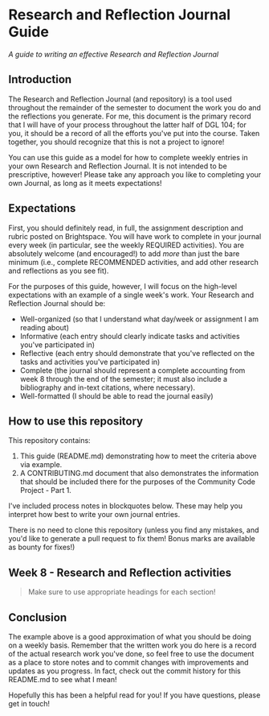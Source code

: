 # Research and Reflection Journal Guide
_A guide to writing an effective Research and Reflection Journal_

## Introduction
The Research and Reflection Journal (and repository) is a tool used throughout the remainder of the semester to document the work you do and the reflections you generate. For me, this document is the primary record that I will have of your process throughout the latter half of DGL 104; for you, it should be a record of all the efforts you've put into the course. Taken together, you should recognize that this is not a project to ignore!

You can use this guide as a model for how to complete weekly entries in your own Research and Reflection Journal. It is not intended to be prescriptive, however! Please take any approach you like to completing your own Journal, as long as it meets expectations! 

## Expectations
First, you should definitely read, in full, the assignment description and rubric posted on Brightspace. You will have work to complete in your journal every week (in particular, see the weekly REQUIRED activities). You are absolutely welcome (and encouraged!) to add _more_ than just the bare minimum (i.e., complete RECOMMENDED activities, and add other research and reflections as you see fit).

For the purposes of this guide, however, I will focus on the high-level expectations with an example of a single week's work. Your Research and Reflection Journal should be:
- Well-organized (so that I understand what day/week or assignment I am reading about)
- Informative (each entry should clearly indicate tasks and activities you've participated in)
- Reflective (each entry should demonstrate that you've reflected on the tasks and activities you've participated in)
- Complete (the journal should represent a complete accounting from week 8 through the end of the semester; it must also include a bibliography and in-text citations, where necessary).
- Well-formatted (I should be able to read the journal easily)

## How to use this repository
This repository contains:

1. This guide (README.md) demonstrating how to meet the criteria above via example.
2. A CONTRIBUTING.md document that also demonstrates the information that should be included there for the purposes of the Community Code Project - Part 1. 

I've included process notes in blockquotes below. These may help you interpret how best to write your own journal entries.

There is no need to clone this repository (unless you find any mistakes, and you'd like to generate a pull request to fix them! Bonus marks are available as bounty for fixes!)

## Week 8 - Research and Reflection activities 

> Make sure to use appropriate headings for each section!



## Conclusion
The example above is a good approximation of what you should be doing on a weekly basis. Remember that the written work you do here is a record of the actual research work you've done, so feel free to use the document as a place to store notes and to commit changes with improvements and updates as you progress. In fact, check out the commit history for this README.md to see what I mean!

Hopefully this has been a helpful read for you! If you have questions, please get in touch! 